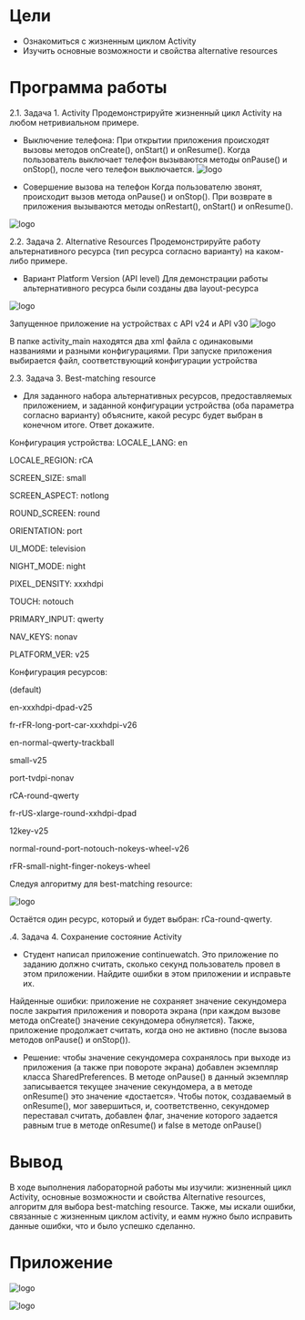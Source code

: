 # Цели
 - Ознакомиться с жизненным циклом Activity
 - Изучить основные возможности и свойства alternative resources
# Программа работы
2.1. Задача 1. Activity
 Продемонстрируйте жизненный цикл Activity на любом нетривиальном примере.
 - Выключение телефона:
При открытии приложения происходят вызовы методов onCreate(), onStart() и onResume().
Когда пользователь выключает телефон вызываются методы onPause() и onStop(), после чего телефон выключается.
![logo](https://i.ibb.co/cFgKWk3/image.png)

 - Совершение вызова на телефон
Когда пользователю звонят, происходит вызов метода onPause() и onStop(). При возврате в приложения вызываются методы onRestart(), onStart() и onResume().

![logo](https://i.ibb.co/n1SvsZ9/image.png)

2.2. Задача 2. Alternative Resources
 Продемонстрируйте работу альтернативного ресурса (тип ресурса согласно варианту) на каком-либо примере.
 - Вариант Platform Version (API level)
Для демонстрации работы альтернативного ресурса были созданы два layout-ресурса

![logo](https://i.ibb.co/sVjvX0Q/image.png)

Запущенное приложение на устройствах с API v24 и API v30
![logo](https://i.ibb.co/6s3sTQq/image.png)

В папке activity_main находятся два xml файла с одинаковыми названиями и разными конфигурациями. При запуске приложения выбирается файл, соответствующий конфигурации устройства

2.3. Задача 3. Best-matching resource
 - Для заданного набора альтернативных ресурсов, предоставляемых приложением, и заданной конфигурации устройства (оба параметра согласно варианту) объясните, какой ресурс будет выбран в конечном итоге. Ответ докажите.

Конфигурация устройства:
LOCALE_LANG: en

LOCALE_REGION: rCA

SCREEN_SIZE: small

SCREEN_ASPECT: notlong

ROUND_SCREEN: round

ORIENTATION: port

UI_MODE: television

NIGHT_MODE: night

PIXEL_DENSITY: xxxhdpi

TOUCH: notouch

PRIMARY_INPUT: qwerty

NAV_KEYS: nonav

PLATFORM_VER: v25


Конфигурация ресурсов:

(default)

en-xxxhdpi-dpad-v25

fr-rFR-long-port-car-xxxhdpi-v26

en-normal-qwerty-trackball

small-v25

port-tvdpi-nonav

rCA-round-qwerty

fr-rUS-xlarge-round-xxhdpi-dpad

12key-v25

normal-round-port-notouch-nokeys-wheel-v26

rFR-small-night-finger-nokeys-wheel


Следуя алгоритму для best-matching resource:

![logo](https://i.ibb.co/bvdwzVx/image.png)

Остаётся один ресурс, который и будет выбран: rCa-round-qwerty.

.4. Задача 4. Сохранение состояние Activity
 - Студент написал приложение continuewatch. Это приложение по заданию должно считать, сколько секунд пользователь провел в этом приложении. Найдите ошибки в этом приложении и исправьте их.
 
Найденные ошибки: приложение не сохраняет значение секундомера после закрытия приложения и поворота экрана (при каждом вызове метода onCreate() значение секундомера обнуляется). Также, приложение продолжает считать, когда оно не активно (после вызова методов onPause() и onStop()).

 - Решение: чтобы значение секундомера сохранялось при выходе из приложения (а также при повороте экрана) добавлен экземпляр класса SharedPreferences. В методе onPause() в данный экземпляр записывается текущее значение секундомера, а в методе onResume() это значение «достается». Чтобы поток, создаваемый в onResume(), мог завершиться, и, соответственно, секундомер переставал считать, добавлен флаг, значение которого задается равным true в методе onResume() и false в методе onPause()

# Вывод

В ходе выполнения лабораторной работы мы изучили: жизненный цикл Activity, основные возможности и свойства Alternative resources, алгоритм для выбора best-matching resource. Также, мы искали ошибки, связанные с жизненным циклом activity, и еамм нужно было исправить данные ошибки, что и было успешко сделанно.

 # Приложение
![logo](https://i.ibb.co/WB1C4mz/image.png)

![logo](https://i.ibb.co/bsGqX0G/image.png)

